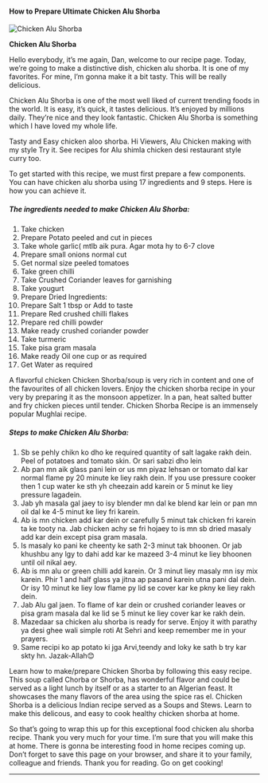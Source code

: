             

#### How to Prepare Ultimate Chicken Alu Shorba

![Chicken Alu Shorba](https://img-global.cpcdn.com/recipes/abafaee19a145d4f/751x532cq70/chicken-alu-shorba-recipe-main-photo.jpg)

**Chicken Alu Shorba**

Hello everybody, it’s me again, Dan, welcome to our recipe page. Today, we’re going to make a distinctive dish, chicken alu shorba. It is one of my favorites. For mine, I’m gonna make it a bit tasty. This will be really delicious.

Chicken Alu Shorba is one of the most well liked of current trending foods in the world. It is easy, it’s quick, it tastes delicious. It’s enjoyed by millions daily. They’re nice and they look fantastic. Chicken Alu Shorba is something which I have loved my whole life.

Tasty and Easy chicken aloo shorba. Hi Viewers, Alu Chicken making with my style Try it. See recipes for Alu shimla chicken desi restaurant style curry too.

To get started with this recipe, we must first prepare a few components. You can have chicken alu shorba using 17 ingredients and 9 steps. Here is how you can achieve it.

##### The ingredients needed to make Chicken Alu Shorba:

1.  Take chicken
2.  Prepare Potato peeled and cut in pieces
3.  Take whole garlic( mtlb aik pura. Agar mota hy to 6-7 clove
4.  Prepare small onions normal cut
5.  Get normal size peeled tomatoes
6.  Take green chilli
7.  Take Crushed Coriander leaves for garnishing
8.  Take yougurt
9.  Prepare Dried Ingredients:
10.  Prepare Salt 1 tbsp or Add to taste
11.  Prepare Red crushed chilli flakes
12.  Prepare red chilli powder
13.  Make ready crushed coriander powder
14.  Take turmeric
15.  Take pisa gram masala
16.  Make ready Oil one cup or as required
17.  Get Water as required

A flavorful chicken Chicken Shorba/soup is very rich in content and one of the favourites of all chicken lovers. Enjoy the chicken shorba recipe in your very by preparing it as the monsoon appetizer. In a pan, heat salted butter and fry chicken pieces until tender. Chicken Shorba Recipe is an immensely popular Mughlai recipe.

##### Steps to make Chicken Alu Shorba:

1.  Sb se pehly chikn ko dho ke required quantity of salt lagake rakh dein. Peel of potatoes and tomato skin. Or sari sabzi dho lein
2.  Ab pan mn aik glass pani lein or us mn piyaz lehsan or tomato dal kar normal flame py 20 minute ke liey rakh dein. If you use pressure cooker then 1 cup water ke sth yh cheezain add karein or 5 minut ke liey pressure lagadein.
3.  Jab yh masala gal jaey to isy blender mn dal ke blend kar lein or pan mn oil dal ke 4-5 minut ke liey fri karein.
4.  Ab is mn chicken add kar dein or carefully 5 minut tak chicken fri karein ta ke tooty na. Jab chicken achy se fri hojaey to is mn sb dried masaly add kar dein except pisa gram masala.
5.  Is masaly ko pani ke cheenty ke sath 2-3 minut tak bhoonen. Or jab khushbu any lgy to dahi add kar ke mazeed 3-4 minut ke liey bhoonen until oil nikal aey.
6.  Ab is mn alu or green chilli add karein. Or 3 minut liey masaly mn isy mix karein. Phir 1 and half glass ya jitna ap pasand karein utna pani dal dein. Or isy 10 minut ke liey low flame py lid se cover kar ke pkny ke liey rakh dein.
7.  Jab Alu gal jaen. To flame of kar dein or crushed coriander leaves or pisa gram masala dal ke lid se 5 minut ke liey cover kar ke rakh dein.
8.  Mazedaar sa chicken alu shorba is ready for serve. Enjoy it with parathy ya desi ghee wali simple roti At Sehri and keep remember me in your prayers.
9.  Same recipi ko ap potato ki jga Arvi,teendy and loky ke sath b try kar skty hn. Jazak-Allah😊

Learn how to make/prepare Chicken Shorba by following this easy recipe. This soup called Chorba or Shorba, has wonderful flavor and could be served as a light lunch by itself or as a starter to an Algerian feast. It showcases the many flavors of the area using the spice ras el. Chicken Shorba is a delicious Indian recipe served as a Soups and Stews. Learn to make this delicous, and easy to cook healthy chicken shorba at home.

So that’s going to wrap this up for this exceptional food chicken alu shorba recipe. Thank you very much for your time. I’m sure that you will make this at home. There is gonna be interesting food in home recipes coming up. Don’t forget to save this page on your browser, and share it to your family, colleague and friends. Thank you for reading. Go on get cooking!

* * *